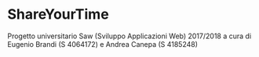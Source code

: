 # ShareYourTime
Progetto universitario Saw (Sviluppo Applicazioni Web)  2017/2018 a cura di Eugenio Brandi (S 4064172) e Andrea Canepa (S 4185248)

